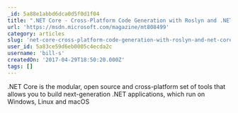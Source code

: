 ```yaml
---
_id: 5a88e1abbd6dca0d5f0d1f04
title: ".NET Core - Cross-Platform Code Generation with Roslyn and .NET Core"
url: 'https://msdn.microsoft.com/magazine/mt808499'
category: articles
slug: 'net-core-cross-platform-code-generation-with-roslyn-and-net-core'
user_id: 5a83ce59d6eb0005c4ecda2c
username: 'bill-s'
createdOn: '2017-04-29T18:50:20.000Z'
tags: []
---
```


.NET Core is the modular, open source and cross-platform set of tools that allows you to build next-generation .NET applications, which run on Windows, Linux and macOS 
